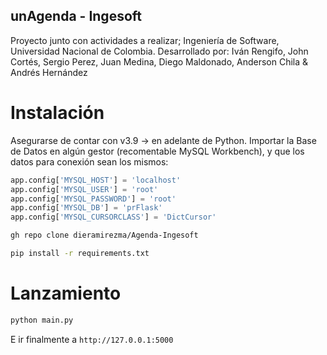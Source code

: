 ## unAgenda - Ingesoft
Proyecto junto con actividades a realizar; Ingeniería de Software, Universidad Nacional de Colombia. Desarrollado por:
Iván Rengifo, John  Cortés, Sergio Perez, Juan Medina, Diego Maldonado, Anderson Chila & Andrés Hernández


# Instalación
Asegurarse de contar con v3.9 -> en adelante de Python. Importar la Base de Datos en algún gestor (recomentable MySQL Workbench), y que los datos para conexión sean los mismos:

```python
app.config['MYSQL_HOST'] = 'localhost'
app.config['MYSQL_USER'] = 'root'
app.config['MYSQL_PASSWORD'] = 'root'
app.config['MYSQL_DB'] = 'prFlask'
app.config['MYSQL_CURSORCLASS'] = 'DictCursor'
```

```bash
gh repo clone dieramirezma/Agenda-Ingesoft
```

```bash
pip install -r requirements.txt
```

# Lanzamiento
```bash
python main.py
```
E ir finalmente a `http://127.0.0.1:5000`

